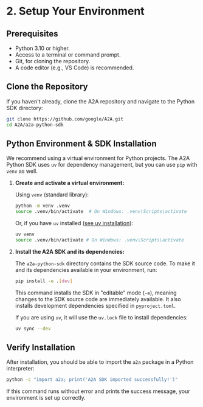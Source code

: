 
# 2. Setup Your Environment

## Prerequisites

- Python 3.10 or higher.
- Access to a terminal or command prompt.
- Git, for cloning the repository.
- A code editor (e.g., VS Code) is recommended.

## Clone the Repository

If you haven't already, clone the A2A repository and navigate to the Python SDK directory:

```bash
git clone https://github.com/google/A2A.git
cd A2A/a2a-python-sdk
```

## Python Environment & SDK Installation

We recommend using a virtual environment for Python projects. The A2A Python SDK uses `uv` for dependency management, but you can use `pip` with `venv` as well.

1. **Create and activate a virtual environment:**

    Using `venv` (standard library):

    ```bash
    python -m venv .venv
    source .venv/bin/activate  # On Windows: .venv\Scripts\activate
    ```

    Or, if you have `uv` installed ([see uv installation](https://docs.astral.sh/uv/getting-started/installation/)):

    ```bash
    uv venv
    source .venv/bin/activate # On Windows: .venv\Scripts\activate
    ```

2. **Install the A2A SDK and its dependencies:**

    The `a2a-python-sdk` directory contains the SDK source code. To make it and its dependencies available in your environment, run:

    ```bash
    pip install -e .[dev]
    ```

    This command installs the SDK in "editable" mode (`-e`), meaning changes to the SDK source code are immediately available. It also installs development dependencies specified in `pyproject.toml`.

    If you are using `uv`, it will use the `uv.lock` file to install dependencies:

    ```bash
    uv sync --dev
    ```

## Verify Installation

After installation, you should be able to import the `a2a` package in a Python interpreter:

```bash
python -c "import a2a; print('A2A SDK imported successfully!')"
```

If this command runs without error and prints the success message, your environment is set up correctly.
